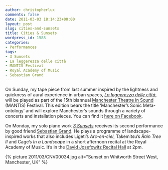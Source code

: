 ```yaml
---
author: christopherlux
comments: false
date: 2011-03-03 18:14:23+00:00
layout: post
slug: cities-and-sunsets
title: Cities & Sunsets
wordpress_id: 1588
categories:
- Performances
tags:
- 3 Sunsets
- La leggerezza delle città
- MANTIS Festival
- Royal Academy of Music
- Sebastian Grand
---
```


On Sunday, my tape piece from last summer inspired by the lightness and quickness of aural experience in urban spaces, [_La leggerezza delle città_](/2010/08/la-leggerezza-delle-citta/), will be played as part of the 15th biannual [Manchester Theatre in Sound](http://www.mantisfestival.com/) (MANTIS) Festival. This edition bears the title ‘Manchester’s Sonic Meta-ontology’ and will explore Manchester’s sounds through a variety of concerts and installation pieces. You can find it [here on Facebook](http://www.facebook.com/event.php?eid=107309719349647).

On Monday, my solo piano work [_3 Sunsets_](/2008/11/3-sunsets-2/) receives its second performance by good friend [Sebastian Grand](http://www.sebastiangrand.com/). He plays a programme of landscape-inspired works that also includes Ligeti’s _Arc-en-ciel_, Takemitsu’s _Rain Tree II_ and Cage’s _In a Landscape_ in a short afternoon recital at the Royal Academy of Music. It’s in the [David Josefowitz Recital Hall](http://bit.ly/fUmBB1) at 2pm.

{% picture 2011/03/CNV00034.jpg alt="Sunset on Whitworth Street West, Manchester, UK" %}
